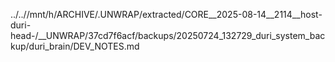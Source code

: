 ../..//mnt/h/ARCHIVE/.UNWRAP/extracted/CORE__2025-08-14__2114__host-duri-head-/__UNWRAP/37cd7f6acf/backups/20250724_132729_duri_system_backup/duri_brain/DEV_NOTES.md